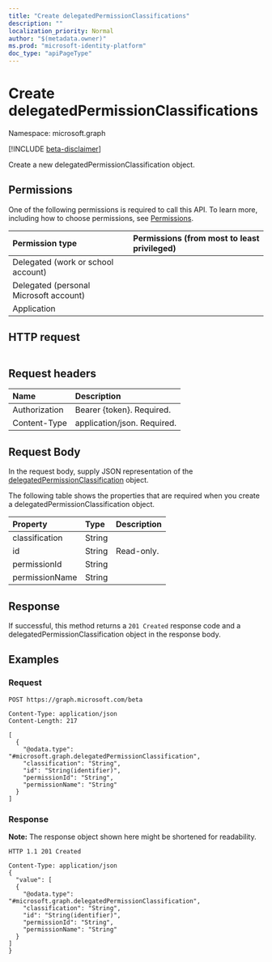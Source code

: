 ```yaml
---
title: "Create delegatedPermissionClassifications"
description: ""
localization_priority: Normal
author: "$(metadata.owner)"
ms.prod: "microsoft-identity-platform"
doc_type: "apiPageType"
---
```


# Create delegatedPermissionClassifications

Namespace: microsoft.graph

[!INCLUDE [beta-disclaimer](../../includes/beta-disclaimer.md)]

Create a new delegatedPermissionClassification object.

## Permissions

One of the following permissions is required to call this API. To learn more, including how to choose permissions, see [Permissions](/graph/permissions-reference).

| Permission type                        | Permissions (from most to least privileged) |
| :------------------------------------- | :------------------------------------------ |
| Delegated (work or school account)     |                                             |
| Delegated (personal Microsoft account) |                                             |
| Application                            |                                             |

## HTTP request

<!-- {
  "blockType": "ignored"
}
-->

```http

```

## Request headers

| Name          | Description                 |
| :------------ | :-------------------------- |
| Authorization | Bearer {token}. Required.   |
| Content-Type  | application/json. Required. |

## Request Body

In the request body, supply JSON representation of the [delegatedPermissionClassification](../resources/-delegatedpermissionclassification.md) object.

<!-- Actions and Functions -->

<!-- CRUD Methods -->

The following table shows the properties that are required when you create a delegatedPermissionClassification object.

| Property       | Type   | Description |
| :------------- | :----- | :---------- |
| classification | String |             |
| id             | String | Read-only.  |
| permissionId   | String |             |
| permissionName | String |             |

## Response

If successful, this method returns a `201 Created` response code and a delegatedPermissionClassification object in the response body.

## Examples

### Request

<!-- {
  "blockType": "request",
  "name": "create_delegatedpermissionclassifications"
}
-->

```http
POST https://graph.microsoft.com/beta

Content-Type: application/json
Content-Length: 217

[
  {
    "@odata.type": "#microsoft.graph.delegatedPermissionClassification",
    "classification": "String",
    "id": "String(identifier)",
    "permissionId": "String",
    "permissionName": "String"
  }
]

```

### Response

**Note:** The response object shown here might be shortened for readability.

<!-- {
  "blockType": "response",
  "truncated": true,
  "@odata.type": "$(this.ReturnTypeFullName)"
}
-->

```http
HTTP 1.1 201 Created

Content-Type: application/json
{
  "value": [
  {
    "@odata.type": "#microsoft.graph.delegatedPermissionClassification",
    "classification": "String",
    "id": "String(identifier)",
    "permissionId": "String",
    "permissionName": "String"
  }
]
}

```
